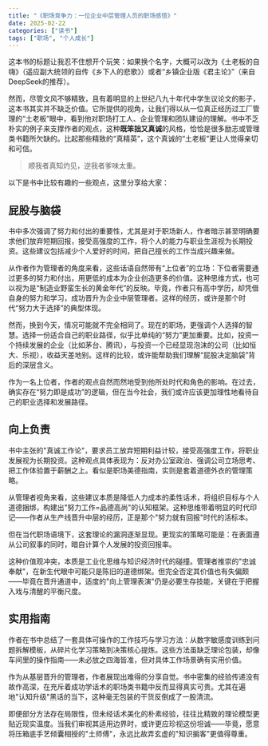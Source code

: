 ```yaml
---
title: "《职场竞争力：一位企业中层管理人员的职场感悟》"
date: 2025-02-22
categories: ["读书"]
tags: ["职场", "个人成长"]
---
```


这本书的标题让我忍不住想开个玩笑：如果换个名字，大概可以改为《土老板的自嗨》（遥应副大统领的自传《乡下人的悲歌》）或者“乡镇企业版《君主论》”（来自DeepSeek的推荐）。

然而，尽管文风不够精致，且有着明显的上世纪八九十年代中学生议论文的影子，这本书其实并不缺乏价值。它所提供的视角，让我们得以从一位真正经历过工厂管理的“土老板”眼中，看到他对职场打工人、企业管理和团队建设的理解。书中不乏朴实的例子来支撑作者的观点，这种**既笨拙又真诚**的风格，恰恰是很多励志或管理类书籍所欠缺的。比起那些精致的“真精英”，这个真诚的“土老板”更让人觉得亲切和可信。

> 顺我者真知灼见，逆我者爹味太重。
> 

以下是书中比较有趣的一些观点，这里分享给大家：

## 屁股与脑袋

书中多次强调了努力和付出的重要性，尤其是对于职场新人，作者暗示甚至明确要求他们放弃短期回报，接受高强度的工作，将个人的能力与职业生涯视为长期投资。这些建议包括减少个人爱好的时间，把自己擅长的工作当成兴趣来做。

从作者作为管理者的角度来看，这些话语自然带有“上位者”的立场：下位者需要通过更多的努力和付出，用更低的成本为企业创造更多的价值。这种思维方式，也可以视为是“制造业野蛮生长的黄金年代”的反映。毕竟，作者只有高中学历，却凭借自身的努力和学习，成功晋升为企业中层管理者。这样的经历，或许是那个时代“努力大于选择”的典型体现。

然而，换到今天，情况可能就不完全相同了。现在的职场，更强调个人选择的智慧。选择一份适合自己的职业路径，似乎比单纯的“努力”更加重要。比如，投资一个持续发展的企业（比如茅台、腾讯），与投资一个已经显现泡沫的公司（比如恒大、乐视），收益天差地别。这样的比较，或许能帮助我们理解“屁股决定脑袋”背后的深层含义。

作为一名上位者，作者的观点自然而然地受到他所处时代和角色的影响。在过去，确实存在“努力即是成功”的逻辑，但在当今社会，我们或许应该更加理性地看待自己的职业选择和发展路径。

## 向上负责

书中主张的"真诚工作论"，要求员工放弃短期利益计较，接受高强度工作，将职业发展视为长期投资。这种观点具体表现为：反对办公室政治、强调公司立场思考、把工作体验置于薪酬之上。看似是职场美德指南，实则是套着道德外衣的管理策略。

从管理者视角来看，这些建议本质是降低人力成本的柔性话术，将组织目标与个人道德捆绑，构建出"努力工作=品德高尚"的认知框架。这种思维带着明显的时代印记——作者从生产线晋升中层的经历，正是那个"努力就有回报"时代的活标本。

但在当代职场语境下，这套理论的漏洞逐渐显现。更现实的策略可能是：在表面遵从公司叙事的同时，暗自计算个人发展的投资回报率。

这种价值观冲突，本质是工业化思维与知识经济时代的碰撞。管理者推崇的"忠诚奉献"，在新生代眼中可能只是陈旧的道德绑架。但完全否定其价值也有失偏颇——毕竟在晋升通道中，适度的"向上管理表演"仍是必要生存技能，关键在于把握入戏与清醒的平衡尺度。

## **实用指南**

作者在书中总结了一套具体可操作的工作技巧与学习方法：从数字敏感度训练到问题拆解模板，从碎片化学习策略到决策核心提炼。这些方法虽缺乏理论包装，却像车间里的操作指南——未必放之四海皆准，但对具体工作场景确有实用价值。

作为从基层晋升的管理者，作者展现出难得的分享自觉。书中密集的经验传递没有故作高深，在充斥着成功学话术的职场类书籍中反而显得真实可贵。尤其在遍地"认知升级"黑话的当下，这种毫无包装的干货反倒成了一股清流。

即便部分方法存在局限性，但未经话术美化的朴素经验，往往比精致的理论模型更贴近现实温度。当我们审视其适用边界时，或许更应珍视这份坦诚——毕竟，愿意将压箱底手艺倾囊相授的"土师傅"，永远比故弄玄虚的"知识掮客"更值得尊重。
